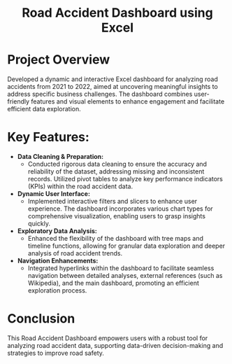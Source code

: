 <h1 align = "center">Road Accident Dashboard using Excel</h1>

<h1>Project Overview</h1>
Developed a dynamic and interactive Excel dashboard for analyzing road accidents from 2021 to 2022, aimed at uncovering meaningful insights to address specific business challenges. The dashboard combines user-friendly features and visual elements to enhance engagement and facilitate efficient data exploration.

<h1>Key Features:</h1>

- __Data Cleaning & Preparation:__
    - Conducted rigorous data cleaning to ensure the accuracy and reliability of the dataset, addressing missing and inconsistent records. Utilized pivot tables to analyze key performance indicators (KPIs) within the road accident data.
- __Dynamic User Interface:__
    - Implemented interactive filters and slicers to enhance user experience. The dashboard incorporates various chart types for comprehensive visualization, enabling users to grasp insights quickly.
- __Exploratory Data Analysis:__
    - Enhanced the flexibility of the dashboard with tree maps and timeline functions, allowing for granular data exploration and deeper analysis of road accident trends.
- __Navigation Enhancements:__
    - Integrated hyperlinks within the dashboard to facilitate seamless navigation between detailed analyses, external references (such as Wikipedia), and the main dashboard, promoting an efficient exploration process.

<h1>Conclusion</h1>

This Road Accident Dashboard empowers users with a robust tool for analyzing road accident data, supporting data-driven decision-making and strategies to improve road safety.
